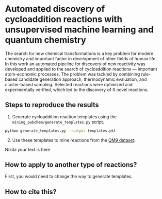 # Automated discovery of cycloaddition reactions with unsupervised machine learning and quantum chemistry

The search for new chemical transformations is a key problem for modern chemistry and important factor in development of
other fields of human life. In this work an automated pipeline for discovery of new reactivity was developed and applied
to the search of cycloaddition reactions — important atom-economic processes. The problem was tackled by combining
rule-based candidate generation approach, thermodynamic evaluation, and cluster-based sampling. Selected reactions were
optimized and experimentally verified, which led to the discovery of X novel reactions.

## Steps to reproduce the results

1. Generate cycloaddition reaction templates using the `mining_pubchem/generate_templates.py` script.

```bash
python generate_templates.py --output templates.pkl
```

2. Use these templates to mine reactions from the [QM9 dataset](https://doi.org/10.1038/sdata.2014.22):

Nikita your text is here

## How to apply to another type of reactions?

First, you would need to change the way to generate templates.

## How to cite this?